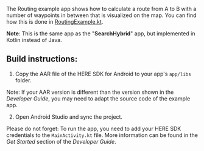 The Routing example app shows how to calculate a route from A to B with a number of waypoints in between that is visualized on the map. You can find how this is done in [RoutingExample.kt](app/src/main/java/com/here/routing/RoutingExample.kt).

**Note**: This is the same app as the "**SearchHybrid**" app, but implemented in Kotlin instead of Java.

Build instructions:
-------------------

1) Copy the AAR file of the HERE SDK for Android to your app's `app/libs` folder.

Note: If your AAR version is different than the version shown in the _Developer Guide_, you may need to adapt the source code of the example app.

2) Open Android Studio and sync the project.

Please do not forget: To run the app, you need to add your HERE SDK credentials to the `MainActivity.kt` file. More information can be found in the _Get Started_ section of the _Developer Guide_.
